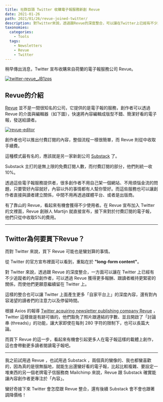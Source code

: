 ```yaml
---
title: 社群巨頭 Twitter 收購電子報服務新創 Revue
date: 2021-01-26
path: 2021/01/26/revue-joined-twitter/
description: 對Twitter來說，透過跟Revue的深度整合，可以讓在Twitter上已經有不少追蹤者的內容創作者，可以透過Revue獲得更多報酬、跟讀者維持更緊密的關係，而使他們更願意繼續留在Twitter上。
taxonomies:
  categories: 
    - Tools
  tags: 
    - Newsletters
    - Revue
    - Twitter
---
```


稍早傳出消息，Twitter 宣布收購來自荷蘭的電子報服務公司 Revue。

<a href="https://pinchlime-screenshots.s3.ap-northeast-1.amazonaws.com/twitter-revue_JB1zqs.webp" data-fancybox data-caption="twitter-revue_JB1zqs">
  <img src="https://pinchlime-screenshots.s3.ap-northeast-1.amazonaws.com/twitter-revue_JB1zqs.webp" loading="lazy" alt="twitter-revue_JB1zqs" align="center" />
</a>

<!-- more -->

## Revue的介紹

[Revue](https://www.getrevue.co/) 並不是一間很知名的公司，它提供的是電子報的服務，創作者可以透過 Revue 的介面與編輯器（如下圖），快速將內容編輯成版型不錯、簡潔好看的電子報，發送給讀者。

<a href="https://pinchlime-screenshots.s3.ap-northeast-1.amazonaws.com/revue-editor_6i28SU.webp" data-fancybox data-caption="revue-editor">
  <img src="https://pinchlime-screenshots.s3.ap-northeast-1.amazonaws.com/revue-editor_6i28SU.webp" loading="lazy" alt="revue-editor" align="center" />
</a>

創作者也可以推出付費訂閱的內容，整個流程一樣很簡單，而 Revue 則從中收取手續費。

這種模式最有名的，應該就是另一家新創公司 [Substack](https://substack.com/) 了。

Substack 主打的是無上限的免費訂閱人數，而付費訂閱的部分，他們則統一收10%。

透過這些電子報服務提供者，很多創作者不用自己架一個網站、不用煩惱金流的問題，只要管好內容就好，內容以外的事情都有人幫你管好。而這些服務也可以讓創作者直接與讀者建立關係，中間不用再透過媒體平台、或者是出版商。

有了靠山的 Revue，看起來有機會獲得不少使用者。在 Revue 宣布加入 Twitter 的文裡面，Revue 創辦人 Martijn 就直接宣布，接下來對於付費訂閱的電子報，他們只從中收取5%的費用。

---

## Twitter為何要買下Revue？

而對 Twitter 來說，買下 Revue 可能也是蠻划算的事情。

從 Twitter 的官方宣布裡面可以看到，重點在於 **"long-form content"**。

對 Twitter 來說，透過跟 Revue 的深度整合，一方面可以讓在 Twitter 上已經有不少追蹤者的內容創作者，可以透過 Revue 獲得更多報酬、跟讀者維持更緊密的關係，而使他們更願意繼續留在 Twitter 上。

這樣的整合也可以讓 Twitter 上面產生更多「自家平台上」的深度內容，還有對內容渴望的讀者們的注意力以及停留時間。

根據 Axios 的報導 [Twitter acquiring newsletter publishing company Revue](https://www.axios.com/twitter-newsletter-publishing-revue-8a74f20d-61c9-4095-9b3c-202c3b3fe77c.html) ，Twitter 這樣做是有跡可循的，他們豁免了照片跟連結的字數、並且開啟了「討論串 (threads)」的功能，讓大家即使在每則 280 字符的限制下，也可以長篇大論。

而買下 Revue 的這一步，看起來有機會引起更多人在電子報這樣的載體上創作，這也會帶動更多讀者閱讀電子報吧。

---

我之前試用過 Revue ，也試用過 Substack ，兩個真的蠻像的、我也都蠻喜歡的，因為真的是很無腦地，就能生出還蠻好看的電子報，比起比較複雜、要設定一堆東西的另一個老牌電子信服務商 Mailchimp 來說，Revue 跟 Substack 確實能讓內容創作者更專注於「內容」。

蠻好奇接下來 Twitter 會怎麼跟 Revue 整合，還有後續 Substack 會不會也跟著調降價格！
